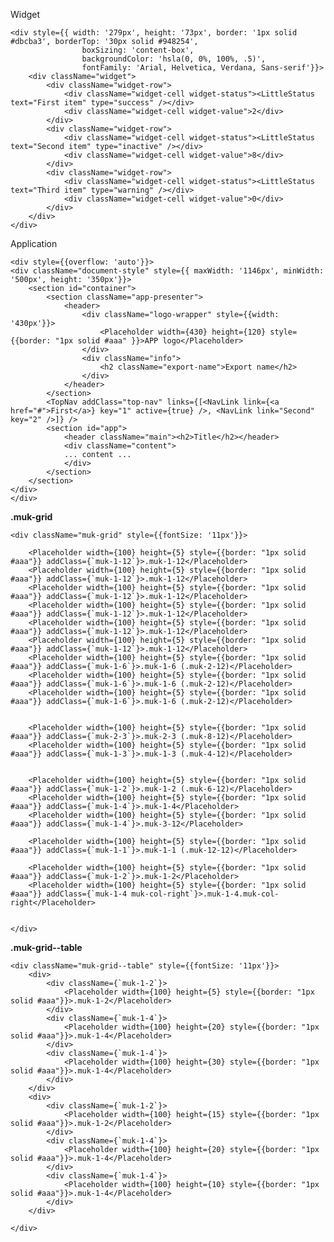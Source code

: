 Widget

    <div style={{ width: '279px', height: '73px', border: '1px solid #dbcba3', borderTop: '30px solid #948254',
                    boxSizing: 'content-box',
                    backgroundColor: 'hsla(0, 0%, 100%, .5)',
                    fontFamily: 'Arial, Helvetica, Verdana, Sans-serif'}}>
        <div className="widget">
            <div className="widget-row">
                <div className="widget-cell widget-status"><LittleStatus text="First item" type="success" /></div>
                <div className="widget-cell widget-value">2</div>
            </div>
            <div className="widget-row">
                <div className="widget-cell widget-status"><LittleStatus text="Second item" type="inactive" /></div>
                <div className="widget-cell widget-value">8</div>
            </div>
            <div className="widget-row">
                <div className="widget-cell widget-status"><LittleStatus text="Third item" type="warning" /></div>
                <div className="widget-cell widget-value">0</div>
            </div>
        </div>
    </div>

Application

    <div style={{overflow: 'auto'}}>
    <div className="document-style" style={{ maxWidth: '1146px', minWidth: '500px', height: '350px'}}>
        <section id="container">
            <section className="app-presenter">
                <header>
                    <div className="logo-wrapper" style={{width: '430px'}}>
                        <Placeholder width={430} height={120} style={{border: "1px solid #aaa" }}>APP logo</Placeholder>
                    </div>
                    <div className="info">
                        <h2 className="export-name">Export name</h2>
                    </div>
                </header>
            </section>
            <TopNav addClass="top-nav" links={[<NavLink link={<a href="#">First</a>} key="1" active={true} />, <NavLink link="Second" key="2" />]} />
            <section id="app">
                <header className="main"><h2>Title</h2></header>
                <div className="content">
                ... content ...
                </div>
            </section>
        </section>
    </div>
    </div>

**.muk-grid**

    <div className="muk-grid" style={{fontSize: '11px'}}>

        <Placeholder width={100} height={5} style={{border: "1px solid #aaa"}} addClass={`muk-1-12`}>.muk-1-12</Placeholder>
        <Placeholder width={100} height={5} style={{border: "1px solid #aaa"}} addClass={`muk-1-12`}>.muk-1-12</Placeholder>
        <Placeholder width={100} height={5} style={{border: "1px solid #aaa"}} addClass={`muk-1-12`}>.muk-1-12</Placeholder>
        <Placeholder width={100} height={5} style={{border: "1px solid #aaa"}} addClass={`muk-1-12`}>.muk-1-12</Placeholder>
        <Placeholder width={100} height={5} style={{border: "1px solid #aaa"}} addClass={`muk-1-12`}>.muk-1-12</Placeholder>
        <Placeholder width={100} height={5} style={{border: "1px solid #aaa"}} addClass={`muk-1-12`}>.muk-1-12</Placeholder>
        <Placeholder width={100} height={5} style={{border: "1px solid #aaa"}} addClass={`muk-1-6`}>.muk-1-6 (.muk-2-12)</Placeholder>
        <Placeholder width={100} height={5} style={{border: "1px solid #aaa"}} addClass={`muk-1-6`}>.muk-1-6 (.muk-2-12)</Placeholder>
        <Placeholder width={100} height={5} style={{border: "1px solid #aaa"}} addClass={`muk-1-6`}>.muk-1-6 (.muk-2-12)</Placeholder>


        <Placeholder width={100} height={5} style={{border: "1px solid #aaa"}} addClass={`muk-2-3`}>.muk-2-3 (.muk-8-12)</Placeholder>
        <Placeholder width={100} height={5} style={{border: "1px solid #aaa"}} addClass={`muk-1-3`}>.muk-1-3 (.muk-4-12)</Placeholder>


        <Placeholder width={100} height={5} style={{border: "1px solid #aaa"}} addClass={`muk-1-2`}>.muk-1-2 (.muk-6-12)</Placeholder>
        <Placeholder width={100} height={5} style={{border: "1px solid #aaa"}} addClass={`muk-1-4`}>.muk-1-4</Placeholder>
        <Placeholder width={100} height={5} style={{border: "1px solid #aaa"}} addClass={`muk-1-4`}>.muk-3-12</Placeholder>

        <Placeholder width={100} height={5} style={{border: "1px solid #aaa"}} addClass={`muk-1-1`}>.muk-1-1 (.muk-12-12)</Placeholder>

        <Placeholder width={100} height={5} style={{border: "1px solid #aaa"}} addClass={`muk-1-2`}>.muk-1-2</Placeholder>
        <Placeholder width={100} height={5} style={{border: "1px solid #aaa"}} addClass={`muk-1-4 muk-col-right`}>.muk-1-4.muk-col-right</Placeholder>


    </div>


**.muk-grid--table**

    <div className="muk-grid--table" style={{fontSize: '11px'}}>
        <div>
            <div className={`muk-1-2`}>
                <Placeholder width={100} height={5} style={{border: "1px solid #aaa"}}>.muk-1-2</Placeholder>
            </div>
            <div className={`muk-1-4`}>
                <Placeholder width={100} height={20} style={{border: "1px solid #aaa"}}>.muk-1-4</Placeholder>
            </div>
            <div className={`muk-1-4`}>
                <Placeholder width={100} height={30} style={{border: "1px solid #aaa"}}>.muk-1-4</Placeholder>
            </div>
        </div>
        <div>
            <div className={`muk-1-2`}>
                <Placeholder width={100} height={15} style={{border: "1px solid #aaa"}}>.muk-1-2</Placeholder>
            </div>
            <div className={`muk-1-4`}>
                <Placeholder width={100} height={20} style={{border: "1px solid #aaa"}}>.muk-1-4</Placeholder>
            </div>
            <div className={`muk-1-4`}>
                <Placeholder width={100} height={10} style={{border: "1px solid #aaa"}}>.muk-1-4</Placeholder>
            </div>
        </div>
        
    </div>
